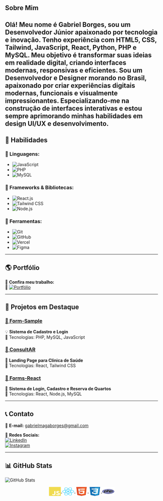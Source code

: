 ## Sobre Mim
Olá! Meu nome é **Gabriel Borges**, sou um **Desenvolvedor Júnior** apaixonado por tecnologia e inovação. Tenho experiência com **HTML5, CSS, Tailwind, JavaScript, React, Python, PHP e MySQL**. Meu objetivo é transformar suas ideias em realidade digital, criando interfaces modernas, responsivas e eficientes.
Sou um Desenvolvedor e Designer morando no Brasil, apaixonado por criar experiências digitais modernas, funcionais e visualmente impressionantes. Especializando-me na construção de interfaces interativas e estou sempre aprimorando minhas habilidades em design UI/UX e desenvolvimento. 
---

## 🚀 Habilidades

### 🔹 Linguagens:
- ![JavaScript](https://img.shields.io/badge/-JavaScript-F7DF1E?style=flat-square&logo=javascript&logoColor=black)
- ![PHP](https://img.shields.io/badge/-PHP-777BB4?style=flat-square&logo=php&logoColor=white)
- ![MySQL](https://img.shields.io/badge/-MySQL-4479A1?style=flat-square&logo=mysql&logoColor=white)

### 🔹 Frameworks & Bibliotecas:
- ![React.js](https://img.shields.io/badge/-React-61DAFB?style=flat-square&logo=react&logoColor=black)
- ![Tailwind CSS](https://img.shields.io/badge/-TailwindCSS-38B2AC?style=flat-square&logo=tailwind-css&logoColor=white)
- ![Node.js](https://img.shields.io/badge/-Node.js-339933?style=flat-square&logo=node.js&logoColor=white)

### 🔹 Ferramentas:
- ![Git](https://img.shields.io/badge/-Git-F05032?style=flat-square&logo=git&logoColor=white)
- ![GitHub](https://img.shields.io/badge/-GitHub-181717?style=flat-square&logo=github&logoColor=white)
- ![Vercel](https://img.shields.io/badge/-Vercel-000000?style=flat-square&logo=vercel&logoColor=white)
- ![Figma](https://img.shields.io/badge/-Figma-F24E1E?style=flat-square&logo=figma&logoColor=white)

---

## 🌎 Portfólio

🎨 **Confira meu trabalho:**  
🔗 [![Portfólio](https://img.shields.io/badge/-Acesse%20o%20Portf%C3%B3lio-000000?style=for-the-badge&logo=vercel&logoColor=white)](https://gabrielborges-sable.vercel.app)

---

## 📌 Projetos em Destaque

### [📌 Form-Sample](https://github.com/Gabriel276-only/form-sample)
💡 **Sistema de Cadastro e Login**  
🔹 Tecnologias: PHP, MySQL, JavaScript  

### [📌 ConsultAR](https://github.com/Gabriel276-only/ConsultAR-REACT)
🏥 **Landing Page para Clínica de Saúde**  
🔹 Tecnologias: React, Tailwind CSS  

### [📌 Forms-React](https://github.com/Gabriel276-only/forms-react)
🏨 **Sistema de Login, Cadastro e Reserva de Quartos**  
🔹 Tecnologias: React, Node.js, MySQL  

---

## 📞 Contato

📩 **E-mail:** [gabrielmagaborges@gmail.com](mailto:gabrielmagaborges@gmail.com)  

🔗 **Redes Sociais:**  
[![LinkedIn](https://img.shields.io/badge/-LinkedIn-%230077B5?style=for-the-badge&logo=linkedin&logoColor=white)](https://www.linkedin.com/in/gabriel-borges-ab85b1337)  
[![Instagram](https://img.shields.io/badge/-Instagram-%23E4405F?style=for-the-badge&logo=instagram&logoColor=white)](https://www.instagram.com/borges_.gb/)

---

## 📊 GitHub Stats

![GitHub Stats](https://github-readme-stats.vercel.app/api?username=Gabriel276-only&show_icons=true&theme=tokyonight)

<div align="center">
  <a href="https://github.com/Gabriel276-only">
    <img align="center" alt="GB-Js" height="30" width="40" src="https://raw.githubusercontent.com/devicons/devicon/master/icons/javascript/javascript-plain.svg">
    <img align="center" alt="GB-React" height="30" width="40" src="https://raw.githubusercontent.com/devicons/devicon/master/icons/react/react-original.svg">
    <img align="center" alt="GB-HTML" height="30" width="40" src="https://raw.githubusercontent.com/devicons/devicon/master/icons/html5/html5-original.svg">
    <img align="center" alt="GB-CSS" height="30" width="40" src="https://raw.githubusercontent.com/devicons/devicon/master/icons/css3/css3-original.svg">
    <img align="center" alt="GB-PHP" height="30" width="40" src="https://raw.githubusercontent.com/devicons/devicon/master/icons/php/php-original.svg">
  </a>
</div>
